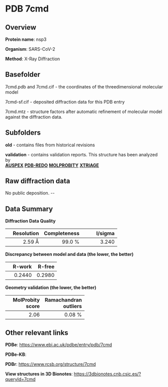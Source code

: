 # PDB 7cmd

## Overview

**Protein name**: nsp3

**Organism**: SARS-CoV-2

**Method**: X-Ray Diffraction



## Basefolder

7cmd.pdb and 7cmd.cif - the coordinates of the threedimensional molecular model

7cmd-sf.cif - deposited diffraction data for this PDB entry

7cmd.mtz - structure factors after automatic refinement of molecular model against the diffraction data.

## Subfolders



**old** - contains files from historical revisions

**validation** - contains validation reports. This structure has been analyzed by <br>[**AUSPEX**](https://github.com/thorn-lab/coronavirus_structural_task_force/tree/master/pdb/nsp3/SARS-CoV-2/7cmd/validation/auspex) [**PDB-REDO**](https://github.com/thorn-lab/coronavirus_structural_task_force/tree/master/pdb/nsp3/SARS-CoV-2/7cmd/validation/pdb-redo) [**MOLPROBITY**](https://github.com/thorn-lab/coronavirus_structural_task_force/tree/master/pdb/nsp3/SARS-CoV-2/7cmd/validation/molprobity) [**XTRIAGE**](https://github.com/thorn-lab/coronavirus_structural_task_force/blob/master/pdb/nsp3/SARS-CoV-2/7cmd/validation/Xtriage_output.log)  



## Raw diffraction data

No public deposition. --<br> 

## Data Summary
**Diffraction Data Quality**

|   | Resolution | Completeness| I/sigma |
|---|-------------:|----------------:|--------------:|
|   |2.59 Å|99.0  %|<img width=50/>3.240|

**Discrepancy between model and data (the lower, the better)**

|   | **R-work**| **R-free**   
|---|-------------:|----------------:|           
||  0.2440|  0.2980|

**Geometry validation (the lower, the better)**

|   |**MolProbity<br>score**| **Ramachandran<br>outliers** 
|---|-------------:|----------------:|
||  2.06|  0.08 %|

 

 



## Other relevant links 
**PDBe**:  https://www.ebi.ac.uk/pdbe/entry/pdb/7cmd

**PDBe-KB**:  
 
**PDBr**: https://www.rcsb.org/structure/7cmd 

**View structures in 3D Bionotes**: https://3dbionotes.cnb.csic.es/?queryId=7cmd

